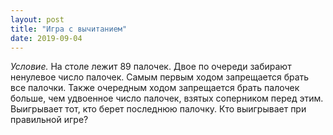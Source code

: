 ```yaml
---
layout: post
title: "Игра с вычитанием"
date: 2019-09-04
---
```


*Условие.* На столе лежит 89 палочек. Двое по очереди забирают ненулевое число палочек. Самым первым ходом запрещается брать все палочки. Также очередным ходом запрещается брать палочек больше, чем удвоенное число палочек, взятых соперником перед этим. Выигрывает тот, кто берет последнюю палочку. Кто выигрывает при правильной игре?
